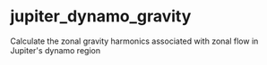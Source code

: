 # jupiter_dynamo_gravity
Calculate the zonal gravity harmonics associated with zonal flow in Jupiter's dynamo region

